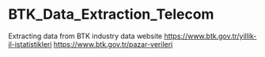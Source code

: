 # BTK_Data_Extraction_Telecom

Extracting data from BTK industry data website
https://www.btk.gov.tr/yillik-il-istatistikleri
https://www.btk.gov.tr/pazar-verileri